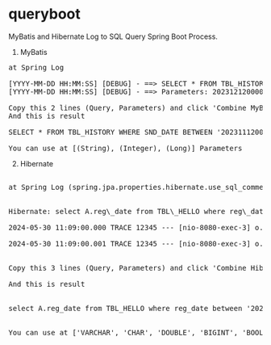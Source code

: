 # queryboot

MyBatis and Hibernate Log to SQL Query Spring Boot Process.

1. MyBatis

<pre>
at Spring Log
  
[YYYY-MM-DD HH:MM:SS] [DEBUG] - ==> SELECT * FROM TBL_HISTORY WHERE SND_DATE BETWEEN ? AND ?
[YYYY-MM-DD HH:MM:SS] [DEBUG] - ==> Parameters: 20231212000000(String), 20231212235959(String)

Copy this 2 lines (Query, Parameters) and click 'Combine MyBatis' button !
And this is result

SELECT * FROM TBL_HISTORY WHERE SND_DATE BETWEEN '20231112000000' AND '20231212235959'

You can use at [(String), (Integer), (Long)] Parameters
</pre>


2. Hibernate

<pre>

at Spring Log (spring.jpa.properties.hibernate.use_sql_comment=off, logging.level.org.hibernate.type=trace)


Hibernate: select A.reg\_date from TBL\_HELLO where reg\_date between ? and ?

2024-05-30 11:09:00.000 TRACE 12345 --- [nio-8080-exec-3] o.h.type.descriptor.sql.BasicBinder : binding parameter [1] as [VARCHAR] - [2024-05-01]

2024-05-30 11:09:00.001 TRACE 12345 --- [nio-8080-exec-3] o.h.type.descriptor.sql.BasicBinder : binding parameter [2] as [VARCHAR] - [2024-05-30]


Copy this 3 lines (Query, Parameters) and click 'Combine Hibernate' button !

And this is result


select A.reg_date from TBL_HELLO where reg_date between '2024-05-01' and '2024-05-30'


You can use at ['VARCHAR', 'CHAR', 'DOUBLE', 'BIGINT', 'BOOLEAN', etc...] Parameters

</pre>
